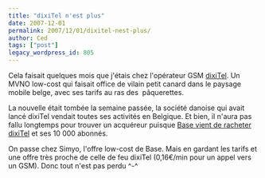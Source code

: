 ```yaml
---
title: "dixiTel n'est plus"
date: 2007-12-01
permalink: 2007/12/01/dixitel-nest-plus/
author: Ced
tags: ["post"]
legacy_wordpress_id: 805
---
```


Cela faisait quelques mois que j'étais chez l'opérateur GSM [dixiTel](http://64k.be/2007/09/04/dixitel-un-operateur-mobile-low-cost/). Un MVNO low-cost qui faisait office de vilain petit canard dans le paysage mobile belge, avec ses tarifs au ras des  pâquerettes.

La nouvelle était tombée la semaine passée, la société danoise qui avait lancé dixiTel vendait toutes ses activités en Belgique. Et bien, il n'aura pas fallu longtemps pour trouver un acquéreur puisque [Base vient de racheter dixiTel](http://www.simyo.be/index.php?tpl=main&amp;id=26) et ses 10 000 abonnés.

<!-- excerpt -->

On passe chez Simyo, l'offre low-cost de Base. Mais en gardant les tarifs et une offre très proche de celle de feu dixiTel (0,16€/min pour un appel vers un GSM). Donc tout n'est pas perdu ^-^
